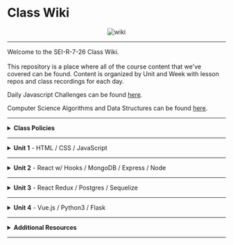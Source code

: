 # Class Wiki

<div align="center">
  <img src="https://i.imgur.com/e2Ma89q.png" alt="wiki">
</div>

___
Welcome to the SEI-R-7-26 Class Wiki. <br/><br/> This repository is a place where all of the course content that we've covered can be found. Content is organized by Unit and Week with lesson repos and class recordings for each day.

Daily Javascript Challenges can be found [here](https://github.com/SEI-R-7-26/daily_js_challenges).

Computer Science Algorithms and Data Structures can be found [here](https://github.com/SEI-R-7-26/cs_data_structures).

___
<details><summary><strong>Class Policies</strong></summary><p>
  
Below, you will find Class Policies and Requirements as laid out in Orientation and conveyed by the Instructional Team.  We compile them here for your reference and review.
  
</p>

<ul type="none">

<li><details><summary><strong>Code of Conduct</strong></summary><p>
  
<ul>
  <li>Foster a productive classroom environment.</li>
  <li>Treat others with respect and dignity.</li>
  <li>Remember that everyone is coming at this with a different background.</li>
  <li>Professionalism in all methods of communication, both in-person <i>and</i> online.
    <ul>
      <li>Slack is an extension of our on-campus community. We ask that you remain courteous, respectful, and professional while engaging on Slack.</li>
    </ul>
  </li>
  <li><b>Zero tolerance for plagiarism and cheating.</b></li>
</ul>
  
</p></details></li>

<li><details><summary><strong>Deliverable Submission Requirements</strong></summary><p>
  
<ul>
  <li>Deliverables must be submitted following the <a href="https://github.com/SEI-R-4-26/template_pull_request">PR Guidelines</a>.</li>
  <li>Students must meet deliverable requirements for the submission to be marked as "Complete".</li>
  <li>Deliverables are <i>always</i> due the following class day at the beginning of class, unless otherwise stated.</li>
  <li>There is a grace period for re-submission or late submission.  All re-submits/late submits are due the <b>Monday following the week of assignment</b>.
    <ul>
      <li>Deliverables assigned on Fridays <b>do not</b> have a re-submit <i>or</i> late submit grace period.</li>
      <li>Deliverables submitted <i>after</i> the grace period <b>will not</b> be graded or accepted and will be marked as "Incomplete".</li>
    </ul>
  </li>
</ul>
  
</p></details></li>

<li><details><summary><strong>Graduation Requirements</strong></summary><p>
  
<ul>
  <li>Meet Project Requirements.
    <ul><li>Satisfactorily complete and present a project for <i>each</i> of the <b>4</b> units.</li></ul>
  </li>
  <li>Submit and complete a <i>minimum</i> of <b>80%</b> of deliverables (labs, homework, etc.).</li>
  <li>Adhere to attendance policy.
    <ul>
      <li>Students are allowed <b>3</b> absences over the <i>entire</i> course.</li>
      <li><b>3</b> tardies or early departures equals <b>1</b> absence.</li>
      <li>Tardy policy <i>includes</i> Outcomes participation.</li>
    </ul>
  </li>
</ul>
  
</p></details></li>

<li><details><summary><strong>A Note on Plagiarism</strong></summary><p>
  
<ul>
  <li>Plagiarism is a serious offense and grounds for immediate withdrawal.</li>
  <li>You are encouraged to ask others, including students, instructors, and Stack Overflow for help. However, it is <b><i>not acceptable to copy</i></b> another persons code and submit it as your own. More importantly, it is detrimental to your learning and growth.</li>
  <li>Small snippets of code that solve small problems taken from Stack Overflow are generally an exception to this rule. If you aren't sure, it is your responsibility to <b><i>ask your instructor</i></b>. To be on the safe side, we ask that you credit the person/resource you got the code from in a comment, and let an instructor take a look at it.</li>
</ul>
  
</p></details></li>
  
</ul></details>

____
<details><summary><strong>Unit 1</strong> - HTML / CSS / JavaScript</summary><p>

<ul type="none">
  
  <li><details><summary><strong>Week 1</strong></summary><p>
  
  <p>
  In Week 1, we reviewed the fundamental concepts of <b>HTML</b>, <b>CSS</b>, and <b>JavaScript</b> along with introducing <b>git</b> workflow, <b>terminal</b> commands, and writing professional <b>markdown</b> files. 
  </p>
  
  <ul type="none">

  <li><details><summary>Repos</summary><p>

  | Day 1 | Day 2 | Day 3 | Day 4 | Day 5 |
  |:---:|:---:|:---:|:---:|:---:|
  | [Mac Installfest](https://github.com/SEI-R-7-26/Installfest_Mac) | [Github Lesson](https://github.com/SEI-R-7-26/u1_lesson_github) | [Flexbox / Grid](https://github.com/SEI-R-7-26/u1_lesson_flex_grid) | [Flexbox Froggy](https://flexboxfroggy.com/) | [Grid Garden](https://cssgridgarden.com/) |
  | [Windows Installfest](https://github.com/SEI-R-7-26/Installfest_Windows) | [Intro to HTML](https://github.com/SEI-R-7-26/u1_lesson_intro_HTML) | [JS Datatypes](https://github.com/SEI-R-7-26/u1_lesson_js_data_types) | [JS Functions](https://github.com/SEI-R-7-26/u1_lesson_js_functions) | [Intro to JS DOM](https://github.com/SEI-R-7-26/u1_lesson_DOM) |
  | [Terminal Lesson](https://github.com/SEI-R-7-26/u1_lesson_terminal) | [Intro to CSS](https://github.com/SEI-R-7-26/u1_lesson_intro_CSS) | [JS Arrays](https://github.com/SEI-R-7-26/u1_lesson_js_arrays) | [JS Scope](https://github.com/SEI-R-7-26/u1_lesson_js_scope) | [JS DOM Quotes Lab](https://github.com/SEI-R-7-26/u1_lab_DOM_quotes) |
  | [Git Lesson](https://github.com/SEI-R-7-26/u1_lesson_git) | [Markdown Lesson](https://github.com/SEI-R-7-26/u1_lesson_markdown) | [JS Loops & Control Flow](https://github.com/SEI-R-7-26/u1_lesson_loops_and_control_flow) | [JS Objects](https://github.com/SEI-R-7-26/u1_lesson_js_objects) | [JS Events & Callbacks](https://github.com/SEI-R-7-26/u1_lesson_events_callbacks) |
  | [VS Code Lesson](https://github.com/SEI-R-7-26/u1_lesson_VSCode) | [HTML / CSS Lab](https://github.com/SEI-R-7-26/u1_lab_HTML_CSS_exercise) | [Control Flow Adventure Homework](https://github.com/SEI-R-7-26/u1_hw_control_flow_adventure) | [Jurassic Objects Lab](https://github.com/SEI-R-7-26/u1_lab_jurassic_objects) | [JS Event Bubbling](https://github.com/SEI-R-7-26/u1_lesson_event_bubbling) |
  | [Terminal Lab](https://github.com/SEI-R-7-26/u1_lab_git_practice) | [Markdown Homework](https://github.com/SEI-R-7-26/u1_hw_markdown) |  | [Objects & Functions Lab](https://github.com/SEI-R-7-26/u1_lab_objects_functions) | [JS Dots Game Lab](https://github.com/SEI-R-7-26/u1_lab_dots) |
  | [Star Wars Homework](https://github.com/SEI-R-7-26/u1_hw_star_wars) |  |  | [Codewars Homework](https://github.com/SEI-R-7-26/u1_hw_codewars_challenges) | [Tic Tac Toe Homework](https://github.com/SEI-R-7-26/u1_hw_tic_tac_toe) |

  </p></details></li>


  <li><details><summary>Class Recordings</summary><p>

  | Day 1 | Day 2 | Day 3 | Day 4 | Day 5 |
  |:---:|:---:|:---:|:---:|:---:|
  | [Recording](https://generalassembly.zoom.us/rec/share/7MxPSXvtfQAciJQWk2T4Fro774iNFFkaaUxOLklv12unfhQNLubnlLdFJYOM9H1A.uS1UvHgMvDsg97j5) | [Recording](https://generalassembly.zoom.us/rec/share/kJQsJa1tIdsBR2AwTxKx23_FIyfbnWJb_mf1TlXHpb9VLo30Z8kLcQPV1DZCkK1X.ybikn3ksCdRGtZM7) | [Recording](https://generalassembly.zoom.us/rec/share/MSpzpHqLzy0bpPN4X787YAhM8Il5Wta9HFGJ-c6hg_MtXn97jl0PehsHY8LLxcap.4Hp4PYPsLPns-qY1) | [Recording](https://generalassembly.zoom.us/rec/share/IDxGf-tXzlmJs0CEKfqA3uoI-vLV1oSUpSVG4izoXmGGJCy_cvDu_4rBl9akjD3Z.EYmNVALYp0YaOV44) | [Recording](https://urldefense.com/v3/__https://generalassembly.zoom.us/rec/share/a6ADv0FhYjg81ghJZCHfLrW5EqaROz1m7BRZdEqNE8LiTRnhgVnzEUHVDAh4ujVA.xxh8yKgA0tR6WVSQ__;!!GgcXpDZ2N9l6uyZJ!yl5Plyh-4zS5xuSARmUuZqJpYk9zZqES0Bx6G2mEGsWdvk-bKNQi87nee03XKKOieeUjllFPBcw$) |
  | Passcode: `7OqWj*H2` | Passcode: `I08b$@Mj` | Passcode: `Y&K2x^Zy` | Passcode: `h1gI=vv7` | Passcode: `2u?3kwKd` |

  </p></details></li>
  
  </ul>
  
  ___
  </p></details></li>
  
  <li><details><summary><strong>Week 2</strong></summary><p>
  
  <p>
  In Week 2, we practiced more <b>DOM Manipulation</b> and were introduced to <a href="https://github.com/SEI-R-4-26/daily_js_challenges">Daily JavaScript Challenges</a> and basic algorithmic problem solving. We and learned about <b>ES6</b> syntax along with <b>Higher Order Functions</b>, <b>Object Oriented Programming</b> in JavaScript, <b>npm scripts</b>, and fetching/accessing data with <b>APIs</b>.
  </p>
  
  <ul type="none">

  <li><details><summary>Repos</summary><p>
  
  | Day 1 | Day 2 | Day 3 | Day 4 | Day 5 |
  |:---:|:---:|:---:|:---:|:---:|
  | [Daily JS Challenges](https://github.com/SEI-R-7-26/daily_js_challenges) | [Intro to OOP](https://github.com/SEI-R-7-26/u1_lesson_OOP) | [Box Model Practice](https://github.com/SEI-R-7-26/u1_lab_box_model) | [Intro to APIs](https://github.com/SEI-R-7-26/u1_lesson_intro_to_APIs) | [Unit 1 Assessment](https://github.com/SEI-R-7-26/u1_assessment) | 
  | [ES6 Syntax](https://github.com/SEI-R-7-26/u1_lesson_js_ES6) | [OOP Lab](https://github.com/SEI-R-7-26/u1_lab_OOP) | [Intro to NPM & Building Scripts](https://github.com/SEI-R-7-26/u1_lesson_nodejs_scripting) | [API Dogs Lab](https://github.com/SEI-R-7-26/u1_lab_dogs_API) | [Project 1 Prompt](https://github.com/SEI-R-7-26/u1_project_prompt) | 
  | [ES6 Lab](https://github.com/SEI-R-7-26/u1_lab_ES6_practice) | [OOP Exercise](https://github.com/SEI-R-7-26/u1_lab_oop_exercise) | [JS Fast & Furious](https://github.com/SEI-R-7-26/u1_hw_fast_and_furious) | [TMDB API Lab](https://github.com/SEI-R-7-26/u1_lab_TMDB_API) |  | 
  | [JS HOF Lesson](https://github.com/SEI-R-7-26/u1_lesson_HOF) |  |  |  |  | 
  | [JS HOF Practice](https://github.com/SEI-R-7-26/u1_lab_HOF) |  |  |  |  | 
  | [JS HOF Homework](https://github.com/SEI-R-7-26/u1_hw_HOF) |  |  |  |  | 
  
  </p></details></li>


  <li><details><summary>Class Recordings</summary><p>

  | Day 1 | Day 2 | Day 3 | Day 4 | Day 5 |
  |:---:|:---:|:---:|:---:|:---:|
  | [Recording](https://generalassembly.zoom.us/rec/share/ctMdVZQq5Nl2NGqCyg2Vv1W5QlprBsGbkh64CuVC3anY2spSo0F1wtzG369IF6Vc.HiFjDZfwhh-SSwvR) | [Recording](https://generalassembly.zoom.us/rec/share/xwPGT11Q3ihM0amTMdRdSXx4NPucgyKiFtT2M0933XL-eELZmlfB7E7emCfXkDZb.HbKGQx7eb5-ZdqVH) | [Recording](https://generalassembly.zoom.us/rec/share/-bszdY0vZLiol8RIuKBdc8O0kVX1xAMUhw2nnoth35s1j542JJxYcbQQOEpHLDI5.QI29DW0EWwv-TdR3) | [Recording](https://generalassembly.zoom.us/rec/share/W4h4G6F6Vu5cQouv3lo3On2pNdksi4o7JLiYtu0JaBXTB0_fRGnAHAfDBKycjxeN.-09CgaTyMTOcKGyR) | [Recording](https://generalassembly.zoom.us/rec/share/CVahPcjYHR5K7A5Du1aEO0UwLZa7heOLIZmPVy_QfIC0dHy2iDHWb3TiugjXp3jG.Aokrzl57vnzKvoFY) |
  | Passcode: `iXrk1?#J` | Passcode: `XzL7ssX.` | Passcode: `N0*YXZ9#` | Passcode: `uiD!v$.9` | Passcode: `M?Z8q2*w` |

  </p></details></li>
  
  </ul>
  
  </p></details></li>

</p></details>

___
<details><summary><strong>Unit 2</strong> - React w/ Hooks / MongoDB / Express / Node</summary><p>

<ul type="none">

  <li><details><summary><strong>Week 4</strong></summary><p>
  
   <p>
  In Week 4, we learned all about <b>React</b> and what an amazing language it can be for developers.  We learned the concepts of <b>components</b>, <b>props</b>, and about <b>React Hooks</b> and <b>functional components</b>.  We learned hooks like <b>useState</b>, <b>useEffect</b>, and <b>useReducer</b> and where to best put them to use in our apps.  We learned about the idea of <b>conditional rendering</b> and how we can use our user's input to influence our output.  We were also introduced to <b>React Router</b> and got to see how it gives us powerful new tools to build our React Apps.
  </p>
  
  <ul type="none">

  <li><details><summary>Repos</summary><p>
  
  | Day 1 | Day 2 | Day 3 | Day 4 | Day 5 |
  |:---:|:---:|:---:|:---:|:---:|
  | [Intro to React](https://github.com/SEI-R-7-26/u2_lesson_react_intro) | [Component Heirarchy Diagrams](https://github.com/SEI-R-7-26/u2_lesson_component_heirarchy) | [Intro to useEffect](https://github.com/SEI-R-7-26/u3_lesson_useEffect) | [Conditional Rendering](https://github.com/SEI-R-7-26/u2_lesson_react_conditional_rendering) | [React w/ APIs](https://github.com/SEI-R-7-26/u2_lesson_react_APIs) | 
  | [React Components Lab](https://github.com/SEI-R-7-26/u2_lesson_react_components) | [Mapping Components](https://github.com/SEI-R-7-26/u2_lesson_react_mapping_components) | [useEffect Stoplight Lab](https://github.com/SEI-R-7-26/u3_lab_useEffect_stoplight) | [Conditional Rendering Lab](https://github.com/SEI-R-7-26/u2_lab_conditional_rendering) | [Kanye useEffect Lab](https://github.com/SEI-R-7-26/u2_lab_kanye_useEffect) | 
  | [React Props](https://github.com/SEI-R-7-26/u2_lesson_react_props) | [Mapping Components Lab](https://github.com/SEI-R-7-26/u2_lab_mapping_components) | [React Calculator Homework](https://github.com/SEI-R-7-26/u2_hw_react_hooks_calculator) | [Intro to useReducer](https://github.com/SEI-R-7-26/u2_lesson_useReducer) | [React Router](https://github.com/SEI-R-7-26/u2_lesson_react_router) | 
  | [LOTR Lab](https://github.com/SEI-R-7-26/u2_lab_react_LOTR) | [Intro to State & Hooks](https://github.com/SEI-R-7-26/u2_lesson_intro_to_state) |  | [CSS Manipulator Homework](https://github.com/SEI-R-7-26/u2_lab_CSS_manipulator) | [React Router Lab](https://github.com/SEI-R-7-26/u2_lab_react_router) | 
  | [React Quiz Homework](https://github.com/SEI-R-7-26/u2_quiz_react) | [Hooks ATM Lab](https://github.com/SEI-R-7-26/u3_lab_hooks_ATM) |  |  | [RAWG Router Homework](https://github.com/SEI-R-7-26/u2_hw_RAWG_router) | 
  |  | [Movie Mapping Homework](https://github.com/SEI-R-7-26/u2_hw_mapping_components) |  |  |  | 
  
  </p></details></li>


  <li><details><summary>Class Recordings</summary><p>

  | Day 1 | Day 2 | Day 3 | Day 4 | Day 5 |
  |:---:|:---:|:---:|:---:|:---:|
  | [Recording](https://generalassembly.zoom.us/rec/share/RhacIdaWgjwHIE9vqajYlyz9hWPmVAgpYXBHg0xhQWjYm2esMuV0mKD9TVyexdwF.n70STIfS8rVLNCWM) | [Recording](https://generalassembly.zoom.us/rec/share/l9VH7bUrUr1mr9vmsInv1kxHhG8JwSr6NR-OScdAWXJm2bvKzZfuAS_f1cN1LBs7.rWjpdyVVFgCETcRo) | [Recording](https://generalassembly.zoom.us/rec/share/o8SDgMBOK-JqzoNrq4ApRgij3Bnz1OyvKkq00sFzxN4NoDK44qjUzdm3UFzYIUe_.y3htK7V-f2ZoXphx) | [Recording](https://generalassembly.zoom.us/rec/share/hwwaeyJeWPkG2n1op_kV54cbGCAji0bUv1wYt7p0HMY7K69k4vFw0MRHpw0HijgQ.haYeHmyg8gasEsGX) | In Resources |
  | Passcode: `Fb6#Bj1i` | Passcode: `i.pUT3g+` | Passcode: `Vd.qeq2+` | Passcode: `7G^%1m56` | Passcode: `none` |

  </p></details></li>
  
  </ul>
  
  ___
  </p></details></li>
  
  <li><details><summary><strong>Week 5</strong></summary><p>
  
  <p>
    In Week 5, we introduced back-end and got to practice using <b>Express</b> and <b>Express Middleware</b>.  We also learned how to implement <b>controllers</b>.  We then introduced <b>MongoDB</b> and <b>mongoose</b> as a way to store our app's data.  At the end of the week, we learned some group <b>git</b> best-practices and got to build our first full stack app together in groups!
  </p>
  
  <ul type="none">

  <li><details><summary>Repos</summary><p>
  
  | Day 1 | Day 2 | Day 3 | Day 4 | Day 5 |
  |:---:|:---:|:---:|:---:|:---:|
  | [Intro to Express](https://github.com/SEI-R-7-26/u2_lesson_express_intro) | [ERDs](https://github.com/SEI-R-7-26/u2_lesson_erd) | [Group Git](https://github.com/SEI-R-7-26/u2_lesson_group_git) | [Full Stackathon](https://github.com/SEI-R-7-26/u2_full_stackathon) | [Full Stackathon](https://github.com/SEI-R-7-26/u2_full_stackathon) | 
  | [Express Routes](https://github.com/SEI-R-7-26/u2_lesson_express_routing) | [MongoDB](https://github.com/SEI-R-7-26/u2_lesson_mongodb) | [Mongoose Associations](https://github.com/SEI-R-7-26/u2_lesson_mongoose_associations) |  | [Project 2 Prompt](https://github.com/SEI-R-7-26/u2_project_prompt) | 
  | [Intro to Middleware](https://github.com/SEI-R-7-26/u2_lesson_express_middleware) | [MongoDB Sneakers Lab](https://github.com/SEI-R-7-26/u2_lab_mongodb_sneakers) | [Full Stackathon](https://github.com/SEI-R-7-26/u2_full_stackathon) |  |  | 
  | [Express Controllers](https://github.com/SEI-R-7-26/u2_lesson_express_controllers) | [Mongoose Data Modeling](https://github.com/SEI-R-7-26/u2_lesson_mongoose_data_model) |  |  |  | 
  | [Express Fruits Homework](https://github.com/SEI-R-7-26/u2_hw_express_fruits) | [Mongoose / Express Lab](https://github.com/SEI-R-7-26/u2_lab_mongoose_express) |  |  |  |
  |  | [Mongoose Plants Homework](https://github.com/SEI-R-7-26/u2_hw_mongoose_plants) |  |  |  | 
  
  </p></details></li>


  <li><details><summary>Class Recordings</summary><p>

  | Day 1 | Day 2 | Day 3 | Day 4 | Day 5 |
  |:---:|:---:|:---:|:---:|:---:|
  | [Recording](https://generalassembly.zoom.us/rec/share/aVw3SneuW6HFDmp07MkY9bTBCjviKBvHxy4I0Udi5krd7p9gjZRPmSnq9NtcvQzq.o4Axkr6StI3m5ow7) | [Recording](https://generalassembly.zoom.us/rec/share/lz58Qsl4l6YV1xqX1fV2C9RKVUYLAn8otCJjaMSlULwx8GOvkyTKHPPEJpTMkm_k.FgaFM72LtBAx99dX) | No Recording | No Recording | No Recording |
  | Passcode: `v7cw!K&4` | Passcode: `=xf7ffNE` |  |  |  |

  </p></details></li>
  
  </ul>
  
  </p></details></li>

</p></details>

___
<details><summary><strong>Unit 3</strong> - React Redux / Postgres / Sequelize</summary><p>

<ul type="none">

  <li><details><summary><strong>Week 7</strong></summary><p>
  
  <p>
  In Week 7, we were introduced to <b>React Redux</b> as a new way to manage our state in React! We learned about <b>Reducers</b>, <b>Actions</b>, and <b>Types</b>. We also learned how to map our state and actions to props. We also learned how to use a middleware called <b>thunk</b> in conjunction with Redux. We were introduced to <b>SQL databases</b> and started to learn SQL commands to interact with our database.  We also learned about the concept of <b>SQL Joins</b>.
  </p>
  
  <ul type="none">

  <li><details><summary>Repos</summary><p>
  
  | Day 1 | Day 2 | Day 3 | Day 4 | Day 5 |
  |:---:|:---:|:---:|:---:|:---:|
  | Labor Day Observed | [Intro to Redux](https://github.com/SEI-R-7-26/u3_lesson_redux_intro) | [Redux Middleware](https://github.com/SEI-R-7-26/u3_lesson_redux_middleware) | [Intro to SQL](https://github.com/SEI-R-7-26/u3_lesson_SQL_Intro) | [Kahn Academy](https://www.khanacademy.org/computing/computer-programming/sql) |
  |  | [Redux Reducers](https://github.com/SEI-R-7-26/u3_lesson_redux_reducers) | [Redux Movies Lab](https://github.com/SEI-R-7-26/u3_lab_redux_movies) | [SQL Practice Lab](https://github.com/SEI-R-7-26/u3_lab_SQL_Practice) | [SQL Codewars Homework](https://github.com/SEI-R-7-26/u3_hw_sql_codewars) |
  |  | [Redux Actions & Types](https://github.com/SEI-R-7-26/u3_lesson_redux_actions_types) |  | [SQL Joins](https://github.com/SEI-R-7-26/u3_lesson_SQL_Joins) |  |
  |  | [Redux Mapping State & Actions to Props](https://github.com/SEI-R-7-26/u3_lesson_mapping_state_props) |  | [SQL Joins Lab](https://github.com/SEI-R-7-26/u3_lab_SQL_Joins_Practice) |  |
  |  | [Redux Quiz Homework](https://github.com/SEI-R-7-26/u3_hw_redux_quiz) |  | [Carmen Sandiego Homework](https://github.com/SEI-R-7-26/u3_hw_carmen_sandiego) |  |
  
  </p></details></li>


  <li><details><summary>Class Recordings</summary><p>

  | Day 1 | Day 2 | Day 3 | Day 4 | Day 5 |
  |:---:|:---:|:---:|:---:|:---:|
  | No Recording | [Recording](https://generalassembly.zoom.us/rec/share/wesqEgtlcyrb7MkTqrr2qf4NAH0UnPmHhAiKrJ6xmQQdGgu4x76JmkzVKPw99s6z.VwiZ-hajrYP-xAay) | [Recording](https://generalassembly.zoom.us/rec/share/4x37W56ZCZx1KNtyJQiRegSkYgqhtdN4o2qOCfQxUbb1zenapUZ2QEUD3KaXv44M.HxUvXFbQdyGY6F9h) | [Recording](https://generalassembly.zoom.us/rec/share/PRGkRFDIQMG-lAQYpFteJ_EOduUglQkx5COZ4nOqdRFWGZS_7ZyZs5yflnfFmI3R.kUvGPtzF2UQWrG2y) | [Recording](https://generalassembly.zoom.us/rec/share/t6gbhNWWDL20Ip6CS5a33Z9TwvetqjznG0wFkG9p4rX1-oWzqIl81b552sdXAhP8.rOb7bDSlDxGXkPvo) |
  |  | Passcode: `.0sn5T%v` | Passcode: `1H%a*P3i` | Passcode: `zz?7g!4N` | Passcode: `^G5YW*3E` |

  </p></details></li>
  
  </ul>
  
  ___
  </p></details></li>
  
  <li><details><summary><strong>Week 8</strong></summary><p>
  
  <p>
  In Week 8, we learned all about <b>Sequelize</b> and how it can interpret for our SQL database and our backend Node servers.  We learned how to make <b>queries</b>, <b>migrations</b>, and <b>associations</b>.  We also learned all about how to integrate <b>user authentication</b> in our apps.
  </p>
  
  <ul type="none">

  <li><details><summary>Repos</summary><p>
  
  | Day 1 | Day 2 | Day 3 | Day 4 | Day 5 |
  |:---:|:---:|:---:|:---:|:---:|
  | [Database Design](https://github.com/SEI-R-7-26/u3_lesson_database_design) | [Sequelize Migrations](https://github.com/SEI-R-7-26/u3_lesson_sequelize_migrations) | [Express Sequelize Lab](https://github.com/SEI-R-7-26/u3_lesson_express_sequelize) | [JWT Auth](https://github.com/SEI-R-7-26/u3_lesson_JWT_auth) | [Project 3 Prompt](https://github.com/SEI-R-4-26/u3_project_prompt) | 
  | [Intro to Sequelize](https://github.com/SEI-R-7-26/u3_lesson_sequelize_intro) | [Sequelize Migrations Lab](https://github.com/SEI-R-7-26/u3_lab_sequelize_migrations_exercise) | [Sequelize API from Scratch](https://github.com/SEI-R-7-26/u3_lab_sequelize_API_from_scratch) | [Sequelize Auth](https://github.com/SEI-R-7-26/u3_lesson_sequelize_auth) |  | 
  | [Sequelize Queries](https://github.com/SEI-R-7-26/u3_lesson_sequelize_queries) | [Sequelize Associations](https://github.com/SEI-R-7-26/u3_lesson_sequelize_associations) | [Auth Study Homework](https://github.com/SEI-R-7-26/u3_hw_jwt_auth_study) | [React Auth Lab](https://github.com/SEI-R-7-26/u3_lab_react_auth) |  | 
  | [Sequelize Querying Lab](https://github.com/SEI-R-7-26/u3_lab_sequelize_querying) | [Sequelize Associations Lab](https://github.com/SEI-R-7-26/u3_lab_sequelize_associations_exercise) |  | [Sequelize Complex Associations Homework](https://github.com/SEI-R-7-26/u3_lesson_sequelize_complex_associations) |  | 
  | [Sequelize Practice Homework](https://github.com/SEI-R-7-26/u3_hw_sequelize_practice) | [Associations & Migrations Homework](https://github.com/SEI-R-7-26/u3_hw_sequelize_associations_and_migrations) |  |  |  |
  
  </p></details></li>


  <li><details><summary>Class Recordings</summary><p>

  | Day 1 | Day 2 | Day 3 | Day 4 | Day 5 |
  |:---:|:---:|:---:|:---:|:---:|
  | [Recording](https://generalassembly.zoom.us/rec/share/uxdeDhPc9tBqhiXigQ6dyU4pa6mNq5iV6ebX4aPqweWuM7Vpm92FjG78sOJUkfHj.Rr7rAKzUnpv-DFpz) | [Recording](https://generalassembly.zoom.us/rec/share/E2MqhZqE7hr6-UJNpszkU6w7gk6nflx8AeHdzYnMXNMd6iU1NLCWG_gYyXgWySEx.MsauBPNAVMuyM_63) | [Recording]() | [Recording]() | [Recording]() |
  | Passcode: `2#a8&bna` | Passcode: `q$A7=6Je` | Passcode: ` ` | Passcode: ` ` | Passcode: ` ` |

  </p></details></li>
  
  </ul>
  
  </p></details></li>

</p></details>

___
<details><summary><strong>Unit 4</strong> - Vue.js / Python3 / Flask</summary><p>

<ul type="none">

  <li><details><summary><strong>Week 10</strong></summary><p>
  
  <p>
  Week 10 description...
  </p>
  
  <ul type="none">

  <li><details><summary>Repos</summary><p>
  
  | Day 1 | Day 2 | Day 3 | Day 4 | Day 5 |
  |:---:|:---:|:---:|:---:|:---:|
  |  |  |  |  |  | 
  |  |  |  |  |  | 
  |  |  |  |  |  | 
  |  |  |  |  |  | 
  |  |  |  |  |  | 
  |  |  |  |  |  | 
  
  </p></details></li>


  <li><details><summary>Class Recordings</summary><p>

  | Day 1 | Day 2 | Day 3 | Day 4 | Day 5 |
  |:---:|:---:|:---:|:---:|:---:|
  | [Recording]() | [Recording]() | [Recording]() | [Recording]() | [Recording]() |
  | Passcode: ` ` | Passcode: ` ` | Passcode: ` ` | Passcode: ` ` | Passcode: ` ` |

  </p></details></li>
  
  </ul>
  
  ___
  </p></details></li>
  
  <li><details><summary><strong>Week 11</strong></summary><p>
  
  <p>
  Week 11 description...
  </p>
  
  <ul type="none">

  <li><details><summary>Repos</summary><p>
  
  | Day 1 | Day 2 | Day 3 | Day 4 | Day 5 |
  |:---:|:---:|:---:|:---:|:---:|
  |  |  |  |  |  | 
  |  |  |  |  |  | 
  |  |  |  |  |  | 
  |  |  |  |  |  | 
  |  |  |  |  |  | 
  |  |  |  |  |  | 
  
  </p></details></li>


  <li><details><summary>Class Recordings</summary><p>

  | Day 1 | Day 2 | Day 3 | Day 4 | Day 5 |
  |:---:|:---:|:---:|:---:|:---:|
  | [Recording]() | [Recording]() | [Recording]() | [Recording]() | [Recording]() |
  | Passcode: ` ` | Passcode: ` ` | Passcode: ` ` | Passcode: ` ` | Passcode: ` ` |

  </p></details></li>
  
  </ul>
  
  </p></details></li>

</p></details>

___
<details><summary><strong>Additional Resources</strong></summary><p>

Below is a list of additional resources that were hand-picked by your instructors. If you find that you don't have the time during the immersive, these resources will still help to solidify your understanding of key concepts after graduation.
  <ul type="none">
  
  <li><details><summary><strong>Practice</strong> - sites to hone your skills</summary><p>
  
  - [Codeacademy](https://www.codecademy.com/catalog)
  - [Codewars](https://www.codewars.com)
  - [CSS Battle](https://cssbattle.dev/)
  - [CSS Diner](https://flukeout.github.io/)
  - [Flexbox Froggy](https://flexboxfroggy.com/)
  - [Grid Garden](https://cssgridgarden.com/)
  - [Screeps](https://screeps.com/)
  </p></details></li>
  
  <li><details><summary><strong>Reading</strong> - helpful articles and topics</summary><p>
  
  - [10 Need-to-know Mac Terminal Commands](https://scotch.io/bar-talk/10-need-to-know-mac-terminal-commands)
  - [Eloquent JavaScript](https://eloquentjavascript.net/)
  - [CSS Tricks](https://css-tricks.com/)
  - [Rubber Duck Debugging](https://rubberduckdebugging.com/)
  - [Medium: What Is An API?](https://medium.com/free-code-camp/what-is-an-api-in-english-please-b880a3214a82)
  - [Medium: Higher Order Functions](https://medium.com/javascript-in-plain-english/4-must-know-higher-order-functions-in-javascript-411f85545881)
  - [Medium: Local Git Repos vs Remote Repos](https://medium.com/swlh/git-local-repo-and-github-remote-repo-eae1c948fbf5)
  - [Medium: Explaining API's](https://medium.com/javascript-in-plain-english/many-developers-struggle-with-explaining-apis-20a071d74596)
  </p></details></li>
  
  <li><details><summary><strong>Documentation</strong> - commonly used docs for reference</summary><p>
  
  - [MDN JavaScript Docs](https://developer.mozilla.org/en-US/docs/Web/JavaScript/Guide)
  - [W3Schools CSS Docs](https://www.w3schools.com/cssref/default.asp)
  - [React Docs](https://reactjs.org/docs/getting-started.html)

  </p></details></li>
  
  <li><details><summary><strong>Cheatsheets</strong> - quick references</summary><p>
  
  - [Markdown Cheatsheet](https://guides.github.com/pdfs/markdown-cheatsheet-online.pdf)
  - [JavaScript Cheatsheet](https://websitesetup.org/javascript-cheat-sheet/)
  - [ES6 Cheatsheet](https://devhints.io/es6)
  - [Component Lifecycle Cheatsheet](https://dev.to/bunlong/react-component-lifecycle-methods-cheatsheet-23gi)
  - [ERD Cheatsheet](https://drive.google.com/file/d/0B_spkK3eZiHmZTZhczVTaVZxUFU/view?resourcekey=0-pvJ1STXJ4xEpjqpFWQtUhg)
  </p></details></li>
  
  </ul>
 
</p></details>

___

